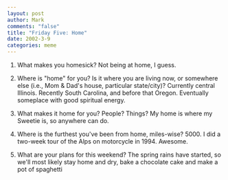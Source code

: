 ```yaml
--- 
layout: post
author: Mark
comments: "false"
title: "Friday Five: Home"
date: 2002-3-9
categories: meme
---
```

1. What makes you homesick?
Not being at home, I guess.

2. Where is "home" for you? Is it where you are living now, or somewhere else (i.e., Mom & Dad's house, particular state/city)?
Currently central Illinois. Recently South Carolina, and before that Oregon. Eventually someplace with good spiritual energy.

3. What makes it home for you? People? Things?
My home is where my Sweetie is, so anywhere can do.

4. Where is the furthest you've been from home, miles-wise? 5000. I did a two-week tour of the Alps on motorcycle in 1994. Awesome.

5. What are your plans for this weekend?
The spring rains have started, so we'll most likely stay home and dry, bake a chocolate cake and make a pot of spaghetti
